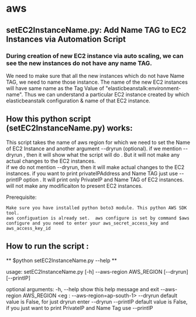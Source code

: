 # aws

## setEC2InstanceName.py: Add Name TAG to EC2 Instances via Automation Script 


### During creation of new EC2 instance via auto scaling, we can see the new instances do not have any name TAG.
We need to make sure that all the new instances which do not have Name TAG, we need to name those instance.
The name of  the new EC2 instances will have same name as the Tag Value of "elasticbeanstalk:environment-name". 
Thus we can understand a particular EC2 instance created by which  elasticbeanstalk configuration & name of that EC2 instance.


## How this python script (setEC2InstanceName.py) works:

This script takes the name of aws region for which we need to set the Name of EC2 Instance and another argument --dryrun (optional).
if we mention --dryrun , then it will show what the script will do . But it will not make any actual changes to the EC2 instances.  
if we do not mention --dryrun, then it will make actual changes to the EC2 instances. 
if you want to print privateIPAddress and Name TAG just use --printIP option . It will print only PrivateIP and Name TAG of EC2 instances. will not make any modificaiton to present EC2 instances. 


Prerequisite: 

    Make sure you have installed python boto3 module. This python AWS SDK tool.
    aws configuation is already set.  aws configure is set by command $aws configure and you need to enter your aws_secret_access_key and aws_access_key_id


## How to run the script : 

** $python setEC2InstanceName.py --help **
              

usage: setEC2InstanceName.py [-h] --aws-region AWS_REGION [--dryrun]
[--printIP]

optional arguments:
-h, --help show this help message and exit
--aws-region AWS_REGION     <enter aws region> <eg : --aws-region=ap-south-1>
--dryrun default value is False, for just dryrun enter --dryrun
--printIP default value is False, if you just want to print  PrivateIP and Name Tag use --printIP



